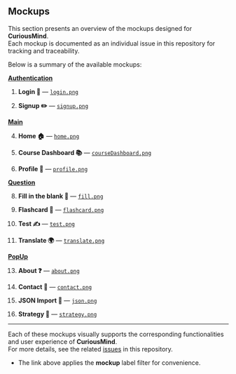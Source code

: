 ## Mockups

This section presents an overview of the mockups designed for **CuriousMind**.  
Each mockup is documented as an individual issue in this repository for tracking and traceability.

Below is a summary of the available mockups:

[**Authentication**](https://github.com/antoniiolpzzz/PDS-CuriousMind/issues/8)

1. **Login 🔐** —  [`login.png`](/MockUps/login.png)

2. **Signup ✏️** —  [`signup.png`](/MockUps/signup.png)

[**Main**](https://github.com/antoniiolpzzz/PDS-CuriousMind/issues/9)

4. **Home 🏠** — [`home.png` ](/MockUps/home.png)

5. **Course Dashboard 📚** — [`courseDashboard.png`](/MockUps/login.png)

6. **Profile 👤** —  [`profile.png`](/MockUps/profile.png)

[**Question**](https://github.com/antoniiolpzzz/PDS-CuriousMind/issues/8)

8. **Fill in the blank 📝** — [`fill.png`](/MockUps/fill.png)

9. **Flashcard 🎴** —  [`flashcard.png`](/MockUps/flashcard.png)
  
10. **Test ✍️** — [`test.png`](/MockUps/tet.png)

11. **Translate 🌍** —  [`translate.png`](/MockUps/translate.png)

[**PopUp**](https://github.com/antoniiolpzzz/PDS-CuriousMind/issues/8)

13. **About ❓** — [`about.png`](/MockUps/about.png)

14. **Contact 💬** — [`contact.png`](/MockUps/contact.png)

15. **JSON Import 📁** — [`json.png`](/MockUps/json.png)

16. **Strategy 🎲** — [`strategy.png`](/MockUps/strategy.png)


---

Each of these mockups visually supports the corresponding functionalities and user experience of **CuriousMind**.  
For more details, see the related [issues](https://github.com/antoniiolpzzz/PDS-CuriousMind/issues?q=is%3Aissue+is%3Aopen+label%3A%22user%20interface%22) in this repository.

* The link above applies the **mockup** label filter for convenience.
